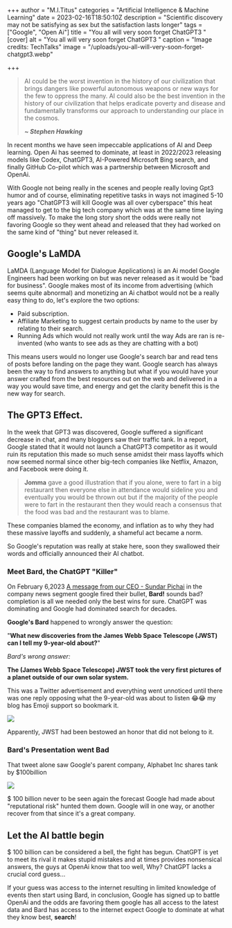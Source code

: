 +++
author = "M.I.Titus"
categories = "Artificial Intelligence & Machine Learning"
date = 2023-02-16T18:50:10Z
description = "Scientific discovery may not be satisfying as sex but the satisfaction lasts longer"
tags = ["Google", "Open Ai"]
title = "You all will very soon forget ChatGPT3 "
[cover]
alt = "You all will very soon forget ChatGPT3 "
caption = "Image credits: TechTalks"
image = "/uploads/you-all-will-very-soon-forget-chatgpt3.webp"

+++
> AI could be the worst invention in the history of our civilization that brings dangers like powerful autonomous weapons or new ways for the few to oppress the many. AI could also be the best invention in the history of our civilization that helps eradicate poverty and disease and fundamentally transforms our approach to understanding our place in the cosmos.
>
> **_\~ Stephen Hawking_**

In recent months we have seen impeccable applications of AI and Deep learning. Open Ai has seemed to dominate, at least in 2022/2023 releasing models like Codex, ChatGPT3, AI-Powered Microsoft Bing search, and finally GitHub Co-pilot which was a partnership between Microsoft and OpenAi.

With Google not being really in the scenes and people really loving Gpt3 humor and of course, eliminating repetitive tasks in ways not imagined 5-10 years ago "ChatGPT3 will kill Google was all over cyberspace" this heat managed to get to the big tech company which was at the same time laying off massively. To make the long story short the odds were really not favoring Google so they went ahead and released that they had worked on the same kind of "thing" but never released it.

## Google's LaMDA

LaMDA (Language Model for Dialogue Applications) is an Ai model Google Engineers had been working on but was never released as it would be "bad for business". Google makes most of its income from advertising (which seems quite abnormal) and monetizing an Ai chatbot would not be a really easy thing to do, let's explore the two options:

* Paid subscription.
* Affiliate Marketing to suggest certain products by name to the user by relating to their search.
* Running Ads which would not really work until the way Ads are ran is re-invented (who wants to see ads as they are chatting with a bot)

This means users would no longer use Google's search bar and read tens of posts before landing on the page they want. Google search has always been the way to find answers to anything but what if you would have your answer crafted from the best resources out on the web and delivered in a way you would save time, and energy and get the clarity benefit this is the new way for search. 

## The GPT3 Effect.

In the week that GPT3 was discovered, Google suffered a significant decrease in chat, and many bloggers saw their traffic tank. In a report, Google stated that it would not launch a ChatGPT3 competitor as it would ruin its reputation this made so much sense amidst their mass layoffs which now seemed normal since other big-tech companies like Netflix, Amazon, and Facebook were doing it. 

> **Jomma** gave a good illustration that if you alone, were to fart in a big restaurant then everyone else in attendance would sideline you and eventually you would be thrown out but if the majority of the people were to fart in the restaurant then they would reach a consensus that the food was bad and the restaurant was to blame.

These companies blamed the economy, and inflation as to why they had these massive layoffs and suddenly, a shameful act became a norm.

So Google's reputation was really at stake here, soon they swallowed their words and officially announced their AI chatbot.

### Meet Bard, the ChatGPT "Killer"

On February 6,2023 [A message from our CEO - Sundar Pichai]() in the company news segment google fired their bullet, **Bard!** sounds bad? completion is all we needed only the best wins for sure. ChatGPT was dominating and Google had dominated search for decades. 

**Google's Bard**  happened to wrongly answer the question:

 "**What new discoveries from the James Webb Space Telescope (**JWST**) can I tell my 9-year-old about?**"

_Bard's wrong answer:_

**The (**James Webb Space Telescope**) JWST took the very first pictures of a planet outside of our own solar system.**

This was a Twitter advertisement and everything went unnoticed until there was one reply opposing what the 9-year-old was about to listen 😂😂 my blog has Emoji support so bookmark it.

![](/uploads/screenshot-from-2023-02-17-01-38-17.png)

Apparently, JWST had been bestowed an honor that did not belong to it. 

### Bard's Presentation went Bad

That tweet alone saw Google's parent company, Alphabet Inc shares tank by $100billion

![](/uploads/screenshot-from-2023-02-17-01-49-45.png)

$ 100 billion never to be seen again the forecast Google had made about "reputational risk" hunted them down. Google will in one way, or another recover from that since it's a great company.

## Let the AI battle begin

$ 100 billion can be considered a bell, the fight has begun. ChatGPT is yet to meet its rival it makes stupid mistakes and at times provides nonsensical answers, the guys at OpenAi know that too well, Why? ChatGPT lacks a crucial cord guess...

If your guess was access to the internet resulting in limited knowledge of events then start using Bard, in conclusion, Google has signed up to battle OpenAi and the odds are favoring them google has all access to the latest data and Bard has access to the internet expect Google to dominate at what they know best, **search**!